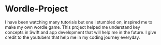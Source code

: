 # Wordle-Project
I have been watching  many tutorials but one I stumbled on, inspired me to make my own wordle game. This project helped  me understand key concepts in Swift and app development that will help  me  in the future. I give credit to the youtubers that help me in my coding journey everyday.
